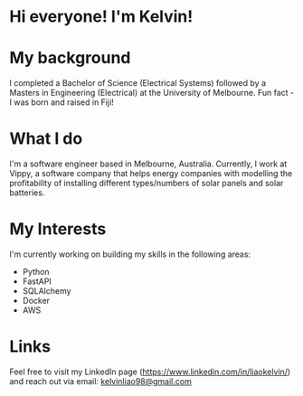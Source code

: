 # Hi everyone! I'm Kelvin!

# My background
I completed a Bachelor of Science (Electrical Systems) followed by a Masters in Engineering (Electrical) at the University of Melbourne. Fun fact - I was born and raised in Fiji!

# What I do
I'm a software engineer based in Melbourne, Australia. Currently, I work at Vippy, a software company that helps energy companies with modelling the profitability of installing different types/numbers of solar panels and solar batteries. 

# My Interests
I'm currently working on building my skills in the following areas:
- Python
- FastAPI
- SQLAlchemy
- Docker
- AWS

# Links
Feel free to visit my LinkedIn page (https://www.linkedin.com/in/liaokelvin/) and reach out via email: kelvinliao98@gmail.com
